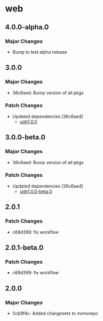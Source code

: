 # web

## 4.0.0-alpha.0

### Major Changes

- Bump to test alpha release

## 3.0.0

### Major Changes

- 36c6aed: Bump version of all pkgs

### Patch Changes

- Updated dependencies [36c6aed]
  - ui@1.0.0

## 3.0.0-beta.0

### Major Changes

- 36c6aed: Bump version of all pkgs

### Patch Changes

- Updated dependencies [36c6aed]
  - ui@1.0.0-beta.0

## 2.0.1

### Patch Changes

- c69d399: fix workflow

## 2.0.1-beta.0

### Patch Changes

- c69d399: fix workflow

## 2.0.0

### Major Changes

- 0cb8f4c: Added changesets to monorepo
